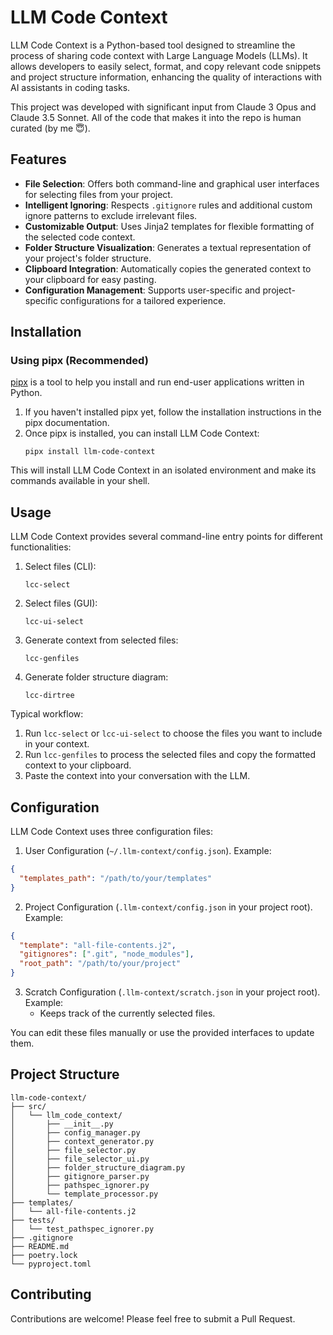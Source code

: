 # LLM Code Context

LLM Code Context is a Python-based tool designed to streamline the process of sharing code context with Large Language Models (LLMs). It allows developers to easily select, format, and copy relevant code snippets and project structure information, enhancing the quality of interactions with AI assistants in coding tasks.

This project was developed with significant input from Claude 3 Opus and Claude 3.5 Sonnet. All of the code that makes it into the repo is human curated (by me 😇).

## Features

- **File Selection**: Offers both command-line and graphical user interfaces for selecting files from your project.
- **Intelligent Ignoring**: Respects `.gitignore` rules and additional custom ignore patterns to exclude irrelevant files.
- **Customizable Output**: Uses Jinja2 templates for flexible formatting of the selected code context.
- **Folder Structure Visualization**: Generates a textual representation of your project's folder structure.
- **Clipboard Integration**: Automatically copies the generated context to your clipboard for easy pasting.
- **Configuration Management**: Supports user-specific and project-specific configurations for a tailored experience.

## Installation

### Using pipx (Recommended)

[pipx](https://pypa.github.io/pipx/) is a tool to help you install and run end-user applications written in Python.

1. If you haven't installed pipx yet, follow the installation instructions in the pipx documentation.
2. Once pipx is installed, you can install LLM Code Context:
   ```
   pipx install llm-code-context
   ```

This will install LLM Code Context in an isolated environment and make its commands available in your shell.

## Usage

LLM Code Context provides several command-line entry points for different functionalities:

1. Select files (CLI):
   ```
   lcc-select
   ```

2. Select files (GUI):
   ```
   lcc-ui-select
   ```

3. Generate context from selected files:
   ```
   lcc-genfiles
   ```

4. Generate folder structure diagram:
   ```
   lcc-dirtree
   ```

Typical workflow:

1. Run `lcc-select` or `lcc-ui-select` to choose the files you want to include in your context.
2. Run `lcc-genfiles` to process the selected files and copy the formatted context to your clipboard.
3. Paste the context into your conversation with the LLM.

## Configuration

LLM Code Context uses three configuration files:

1. User Configuration (`~/.llm-context/config.json`). Example:
```json
{
  "templates_path": "/path/to/your/templates"
}
```

2. Project Configuration (`.llm-context/config.json` in your project root). Example:
```json
{
  "template": "all-file-contents.j2",
  "gitignores": [".git", "node_modules"],
  "root_path": "/path/to/your/project"
}
```

3. Scratch Configuration (`.llm-context/scratch.json` in your project root). Example:
   - Keeps track of the currently selected files.

You can edit these files manually or use the provided interfaces to update them.

## Project Structure

```
llm-code-context/
├── src/
│   └── llm_code_context/
│       ├── __init__.py
│       ├── config_manager.py
│       ├── context_generator.py
│       ├── file_selector.py
│       ├── file_selector_ui.py
│       ├── folder_structure_diagram.py
│       ├── gitignore_parser.py
│       ├── pathspec_ignorer.py
│       └── template_processor.py
├── templates/
│   └── all-file-contents.j2
├── tests/
│   └── test_pathspec_ignorer.py
├── .gitignore
├── README.md
├── poetry.lock
└── pyproject.toml
```

## Contributing

Contributions are welcome! Please feel free to submit a Pull Request.
